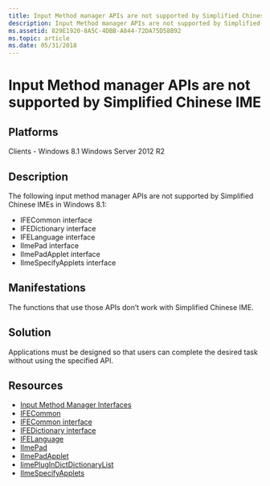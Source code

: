 ```yaml
---
title: Input Method manager APIs are not supported by Simplified Chinese IME
description: Input Method manager APIs are not supported by Simplified Chinese IME
ms.assetid: 829E1920-8A5C-4DBB-A844-72DA75D58B92
ms.topic: article
ms.date: 05/31/2018
---
```


# Input Method manager APIs are not supported by Simplified Chinese IME

## Platforms

<dl> Clients - Windows 8.1  
Windows Server 2012 R2  
</dl>

## Description

The following input method manager APIs are not supported by Simplified Chinese IMEs in Windows 8.1:

-   IFECommon interface
-   IFEDictionary interface
-   IFELanguage interface
-   IImePad interface
-   IImePadApplet interface
-   IImeSpecifyApplets interface

## Manifestations

The functions that use those APIs don’t work with Simplified Chinese IME.

## Solution

Applications must be designed so that users can complete the desired task without using the specified API.

## Resources

-   [Input Method Manager Interfaces](https://msdn.microsoft.com/library/windows/desktop/hh851805(v=vs.85).aspx)
-   [IFECommon](https://msdn.microsoft.com/library/windows/desktop/hh851760(v=vs.85).aspx)
-   [IFECommon interface](https://msdn.microsoft.com/library/windows/desktop/hh851760(v=vs.85).aspx)
-   [IFEDictionary interface](https://msdn.microsoft.com/library/windows/desktop/hh851765(v=vs.85).aspx)
-   [IFELanguage](https://msdn.microsoft.com/library/windows/desktop/hh851778(v=vs.85).aspx)
-   [IImePad](https://msdn.microsoft.com/library/windows/desktop/hh851784(v=vs.85).aspx)
-   [IImePadApplet](https://msdn.microsoft.com/library/windows/desktop/hh851785(v=vs.85).aspx)
-   [IimePlugInDictDictionaryList](https://msdn.microsoft.com/library/windows/desktop/hh851792(v=vs.85).aspx)
-   [IImeSpecifyApplets](https://msdn.microsoft.com/library/windows/desktop/hh851795(v=vs.85).aspx)

 

 




